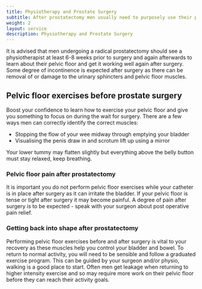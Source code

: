 ```yaml
---
title: Physiotherapy and Prostate Surgery
subtitle: After prostatectomy men usually need to purposely use their pelvic floor muscles to control their bladder. It is easier to learn how to use the muscles before having the surgery - knowing where they are and how to use them correctly will assist with your recovery.
weight: 2
layout: service
description: Physiotherapy and Prostate Surgery
---
```


It is advised that men undergoing a radical prostatectomy should see a physiotherapist at least 6-8 weeks prior to surgery and again afterwards to learn about their pelvic floor and get it working well again after surgery. Some degree of incontinence is expected after surgery as there can be removal of or damage to the urinary sphincters and pelvic floor muscles.

## Pelvic floor exercises before prostate surgery

Boost your confidence to learn how to exercise your pelvic floor and give you something to focus on during the wait for surgery. There are a few ways men can correctly identify the correct muscles:

- Stopping the flow of your wee midway through emptying your bladder
- Visualising the penis draw in and scrotum lift up using a mirror

Your lower tummy may flatten slightly but everything above the belly button must stay relaxed, keep breathing. 

### Pelvic floor pain after prostatectomy

It is important you do not perform pelvic floor exercises while your catheter is in place after surgery as it can irritate the bladder. If your pelvic floor is tense or tight after surgery it may become painful. A degree of pain after surgery is to be expected - speak with your surgeon about post operative pain relief. 

### Getting back into shape after prostatectomy 

Performing pelvic floor exercises before and after surgery is vital to your recovery as these muscles help you control your bladder and bowel. To return to normal activity, you will need to be sensible and follow a graduated exercise program. This can be guided by your surgeon and/or physio, walking is a good place to start. Often men get leakage when returning to higher intensity exercise and so may require more work on their pelvic floor before they can reach their activity goals.
